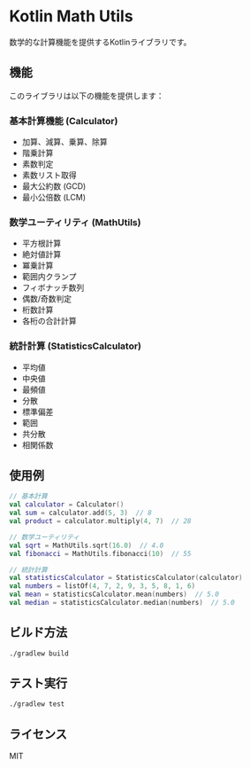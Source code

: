 # Kotlin Math Utils

数学的な計算機能を提供するKotlinライブラリです。

## 機能

このライブラリは以下の機能を提供します：

### 基本計算機能 (Calculator)

- 加算、減算、乗算、除算
- 階乗計算
- 素数判定
- 素数リスト取得
- 最大公約数 (GCD)
- 最小公倍数 (LCM)

### 数学ユーティリティ (MathUtils)

- 平方根計算
- 絶対値計算
- 冪乗計算
- 範囲内クランプ
- フィボナッチ数列
- 偶数/奇数判定
- 桁数計算
- 各桁の合計計算

### 統計計算 (StatisticsCalculator)

- 平均値
- 中央値
- 最頻値
- 分散
- 標準偏差
- 範囲
- 共分散
- 相関係数

## 使用例

```kotlin
// 基本計算
val calculator = Calculator()
val sum = calculator.add(5, 3)  // 8
val product = calculator.multiply(4, 7)  // 28

// 数学ユーティリティ
val sqrt = MathUtils.sqrt(16.0)  // 4.0
val fibonacci = MathUtils.fibonacci(10)  // 55

// 統計計算
val statisticsCalculator = StatisticsCalculator(calculator)
val numbers = listOf(4, 7, 2, 9, 3, 5, 8, 1, 6)
val mean = statisticsCalculator.mean(numbers)  // 5.0
val median = statisticsCalculator.median(numbers)  // 5.0
```

## ビルド方法

```bash
./gradlew build
```

## テスト実行

```bash
./gradlew test
```

## ライセンス

MIT 